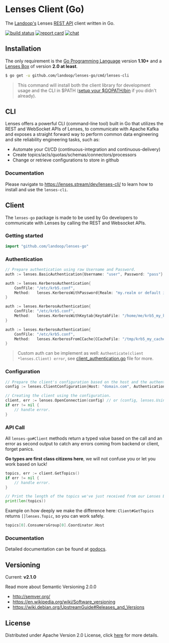 # Lenses Client (Go)

The [Landoop's](http://www.landoop.com) Lenses [REST API](https://lenses.stream/dev/lenses-apis/rest-api/index.html) client written in Go.

[![build status](https://img.shields.io/travis/Landoop/lenses-go/master.svg?style=flat-square)](https://travis-ci.org/Landoop/lenses-go) [![report card](https://img.shields.io/badge/report%20card-a%2B-ff3333.svg?style=flat-square)](http://goreportcard.com/report/Landoop/lenses-go) [![chat](https://img.shields.io/badge/join-%20chat-00BCD4.svg?style=flat-square)](https://slackpass.io/landoop-community)

## Installation

The only requirement is the [Go Programming Language](https://golang.org/dl) version **1.10+** and a [Lenses Box](http://www.landoop.com/kafka-lenses/) of version **2.0 at least**.

```sh
$ go get -u github.com/landoop/lenses-go/cmd/lenses-cli
```

> This command will install both the client library for development usage and the CLI in $PATH ([setup your $GOPATH/bin](https://github.com/golang/go/wiki/SettingGOPATH) if you didn't already).

## CLI

Lenses offers a powerful CLI (command-line tool) built in Go that utilizes the REST and WebSocket APIs of Lenses, to communicate with Apache Kafka and exposes a straight forward way to perform common data engineering and site reliability engineering tasks, such as:

- Automate your CI/CD (continuous-integration and continuous-delivery)
- Create topics/acls/quotas/schemas/connectors/processors
- Change or retrieve configurations to store in github

### Documentation

Please navigate to <https://lenses.stream/dev/lenses-cli/> to learn how to install and use the `lenses-cli`.

## Client

The `lenses-go` package is made to be used by Go developers to communicate with Lenses by calling the REST and Websocket APIs. 

### Getting started

```go
import "github.com/landoop/lenses-go"
```

### Authentication

```go
// Prepare authentication using raw Username and Password.
auth := lenses.BasicAuthentication{Username: "user", Password: "pass"}
```

```go
auth := lenses.KerberosAuthentication{
    ConfFile: "/etc/krb5.conf",
    Method:   lenses.KerberosWithPassword{Realm: "my.realm or default if empty", Username: "user", Password: "pass"},
}
```

```go
auth := lenses.KerberosAuthentication{
    ConfFile: "/etc/krb5.conf",
    Method:   lenses.KerberosWithKeytab{KeytabFile: "/home/me/krb5_my_keytab.txt"},
}
```

```go
auth := lenses.KerberosAuthentication{
    ConfFile: "/etc/krb5.conf",
    Method:   lenses.KerberosFromCCache{CCacheFile: "/tmp/krb5_my_cache_file.conf"},
}
```

> Custom auth can be implement as well: `Authenticate(client *lenses.Client) error`, see [client_authentication.go](client_authentication.go) file for more.

### Configuration

```go
// Prepare the client's configuration based on the host and the authentication above.
config := lenses.ClientConfiguration{Host: "domain.com", Authentication: auth, Timeout: "15s", Debug: true}

// Creating the client using the configuration.
client, err := lenses.OpenConnection(config) // or (config, lenses.UsingClient(customClient)/UsingToken(ready token string))
if err != nil {
    // handle error.
}
```

### API Call

All `lenses-go#Client` methods return a typed value based on the call
and an error as second output to catch any errors coming from backend or client, forget panics.

**Go types are first class citizens here**, we will not confuse you or let you work based on luck!

```go
topics, err := client.GetTopics()
if err != nil {
    // handle error.
}

// Print the length of the topics we've just received from our Lenses Box.
print(len(topics))
```

Example on how deeply we make the difference here:
`Client#GetTopics` returns `[]lenses.Topic`, so you can work safely.

```go
topics[0].ConsumersGroup[0].Coordinator.Host
```

### Documentation

Detailed documentation can be found at [godocs](https://godoc.org/github.com/landoop/lenses-go).

## Versioning

Current: **v2.1.0**

Read more about Semantic Versioning 2.0.0

 - http://semver.org/
 - https://en.wikipedia.org/wiki/Software_versioning
 - https://wiki.debian.org/UpstreamGuide#Releases_and_Versions

## License

Distributed under Apache Version 2.0 License, click [here](LICENSE) for more details.